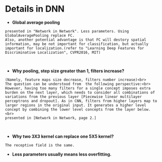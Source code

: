 # Details in DNN

+ __Global average pooling__<br>
```
presented in "Network in Network". Less parameters. Using GlobalAveragePooling replace FC.
Also, another potential advantage is that FC will destory spatial information, may be not important for classification, but actually important for localization.(refer to "Learning Deep Features for Discriminative Localization", CVPR2016, MIT)
```
<br>

+ __Why pooling, step size greater than 1, filters increase?__<br>
```
(Namely, feature maps size decrease, filters number increase)<br>
The question can be understood from  the following perspective:<br>
However, having too many filters for a single concept imposes extra burden on the next layer, which needs to consider all combinations of variations from the previous layer [Piecewise linear multilayer perceptrons and dropout]. As in CNN, filters from higher layers map to larger regions in the original input. It generates a higher level concept by combining the lower level concepts from the layer below.<br>
presented in [Network in Network, page 2.]
```
<br>

+ __Why two 3X3 kernel can replace one 5X5 kernel?__<br>
```
The receptive field is the same.
```


+ __Less parameters usually means less overfitting.__ 

